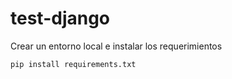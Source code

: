 # test-django

Crear un entorno local e instalar los requerimientos

```
pip install requirements.txt
```


